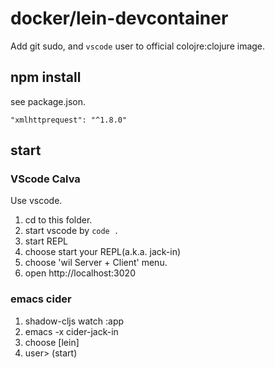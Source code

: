 # docker/lein-devcontainer

Add git sudo, and `vscode` user to official colojre:clojure image.


## npm install
see package.json.

    "xmlhttprequest": "^1.8.0"

## start
### VScode Calva
Use vscode.

1. cd to this folder.
2. start vscode by `code .`
3. start REPL
4. choose start your REPL(a.k.a. jack-in)
4. choose 'wil Server + Client' menu.
5. open http://localhost:3020

### emacs cider

1. shadow-cljs watch :app
2. emacs -x cider-jack-in
3. choose [lein]
4. user> (start)

